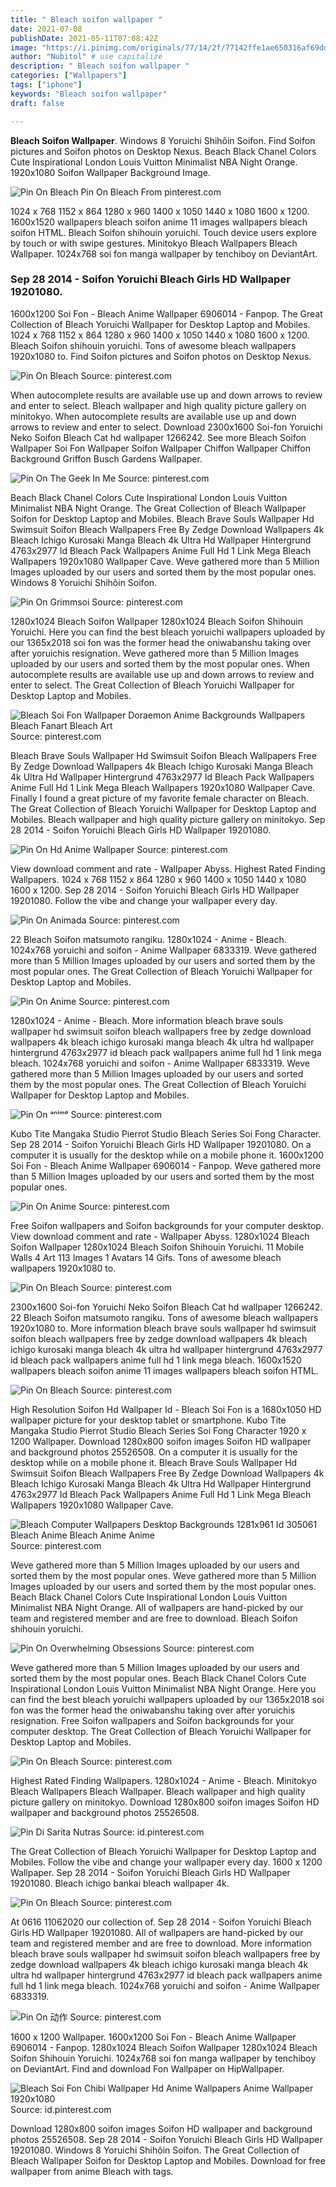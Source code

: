 ```yaml
---
title: " Bleach soifon wallpaper "
date: 2021-07-08
publishDate: 2021-05-11T07:08:42Z
image: "https://i.pinimg.com/originals/77/14/2f/77142ffe1ae650316af69dda18485b8b.jpg"
author: "Nubitol" # use capitalize
description: " Bleach soifon wallpaper "
categories: ["Wallpapers"]
tags: ["iphone"]
keywords: "Bleach soifon wallpaper"
draft: false

---
```



**Bleach Soifon Wallpaper**. Windows 8 Yoruichi Shihôin Soifon. Find Soifon pictures and Soifon photos on Desktop Nexus. Beach Black Chanel Сolors Cute Inspirational London Louis Vuitton Minimalist NBA Night Orange. 1920x1080 Soifon Wallpaper Background Image.

![Pin On Bleach](https://i.pinimg.com/originals/07/79/28/077928eb81c94092a7d79bb4f88a7320.png "Pin On Bleach")
Pin On Bleach From pinterest.com


1024 x 768 1152 x 864 1280 x 960 1400 x 1050 1440 x 1080 1600 x 1200. 1600x1520 wallpapers bleach soifon anime 11 images wallpapers bleach soifon HTML. Bleach Soifon shihouin yoruichi. Touch device users explore by touch or with swipe gestures. Minitokyo Bleach Wallpapers Bleach Wallpaper. 1024x768 soi fon manga wallpaper by tenchiboy on DeviantArt.

### Sep 28 2014 - Soifon Yoruichi Bleach Girls HD Wallpaper 19201080.

1600x1200 Soi Fon - Bleach Anime Wallpaper 6906014 - Fanpop. The Great Collection of Bleach Yoruichi Wallpaper for Desktop Laptop and Mobiles. 1024 x 768 1152 x 864 1280 x 960 1400 x 1050 1440 x 1080 1600 x 1200. Bleach Soifon shihouin yoruichi. Tons of awesome bleach wallpapers 1920x1080 to. Find Soifon pictures and Soifon photos on Desktop Nexus.


![Pin On Bleach](https://i.pinimg.com/originals/3c/16/8d/3c168dc9c447decc2d1d96e8e0f83dec.jpg "Pin On Bleach")
Source: pinterest.com

When autocomplete results are available use up and down arrows to review and enter to select. Bleach wallpaper and high quality picture gallery on minitokyo. When autocomplete results are available use up and down arrows to review and enter to select. Download 2300x1600 Soi-fon Yoruichi Neko Soifon Bleach Cat hd wallpaper 1266242. See more Bleach Soifon Wallpaper Soi Fon Wallpaper Soifon Wallpaper Chiffon Wallpaper Chiffon Background Griffon Busch Gardens Wallpaper.

![Pin On The Geek In Me](https://i.pinimg.com/originals/e1/27/80/e127805fa14e1e563a088d5317418ec8.png "Pin On The Geek In Me")
Source: pinterest.com

Beach Black Chanel Сolors Cute Inspirational London Louis Vuitton Minimalist NBA Night Orange. The Great Collection of Bleach Wallpaper Soifon for Desktop Laptop and Mobiles. Bleach Brave Souls Wallpaper Hd Swimsuit Soifon Bleach Wallpapers Free By Zedge Download Wallpapers 4k Bleach Ichigo Kurosaki Manga Bleach 4k Ultra Hd Wallpaper Hintergrund 4763x2977 Id Bleach Pack Wallpapers Anime Full Hd 1 Link Mega Bleach Wallpapers 1920x1080 Wallpaper Cave. Weve gathered more than 5 Million Images uploaded by our users and sorted them by the most popular ones. Windows 8 Yoruichi Shihôin Soifon.

![Pin On Grimmsoi](https://i.pinimg.com/originals/c1/74/a1/c174a19913b379dee42a2530ef534187.jpg "Pin On Grimmsoi")
Source: pinterest.com

1280x1024 Bleach Soifon Wallpaper 1280x1024 Bleach Soifon Shihouin Yoruichi. Here you can find the best bleach yoruichi wallpapers uploaded by our 1365x2018 soi fon was the former head the oniwabanshu taking over after yoruichis resignation. Weve gathered more than 5 Million Images uploaded by our users and sorted them by the most popular ones. When autocomplete results are available use up and down arrows to review and enter to select. The Great Collection of Bleach Yoruichi Wallpaper for Desktop Laptop and Mobiles.

![Bleach Soi Fon Wallpaper Doraemon Anime Backgrounds Wallpapers Bleach Fanart Bleach Art](https://i.pinimg.com/originals/13/26/d7/1326d7718db4d48aae043e7423d6bf69.jpg "Bleach Soi Fon Wallpaper Doraemon Anime Backgrounds Wallpapers Bleach Fanart Bleach Art")
Source: pinterest.com

Bleach Brave Souls Wallpaper Hd Swimsuit Soifon Bleach Wallpapers Free By Zedge Download Wallpapers 4k Bleach Ichigo Kurosaki Manga Bleach 4k Ultra Hd Wallpaper Hintergrund 4763x2977 Id Bleach Pack Wallpapers Anime Full Hd 1 Link Mega Bleach Wallpapers 1920x1080 Wallpaper Cave. Finally I found a great picture of my favorite female character on Bleach. The Great Collection of Bleach Yoruichi Wallpaper for Desktop Laptop and Mobiles. Bleach wallpaper and high quality picture gallery on minitokyo. Sep 28 2014 - Soifon Yoruichi Bleach Girls HD Wallpaper 19201080.

![Pin On Hd Anime Wallpaper](https://i.pinimg.com/564x/c8/97/dc/c897dcd13041f0d13208e30f16a65d20.jpg "Pin On Hd Anime Wallpaper")
Source: pinterest.com

View download comment and rate - Wallpaper Abyss. Highest Rated Finding Wallpapers. 1024 x 768 1152 x 864 1280 x 960 1400 x 1050 1440 x 1080 1600 x 1200. Sep 28 2014 - Soifon Yoruichi Bleach Girls HD Wallpaper 19201080. Follow the vibe and change your wallpaper every day.

![Pin On Animada](https://i.pinimg.com/originals/c9/3b/1d/c93b1d334bcb6f28b5d96fc2063d6edd.jpg "Pin On Animada")
Source: pinterest.com

22 Bleach Soifon matsumoto rangiku. 1280x1024 - Anime - Bleach. 1024x768 yoruichi and soifon - Anime Wallpaper 6833319. Weve gathered more than 5 Million Images uploaded by our users and sorted them by the most popular ones. The Great Collection of Bleach Yoruichi Wallpaper for Desktop Laptop and Mobiles.

![Pin On Anime](https://i.pinimg.com/originals/db/29/45/db2945d82e254085264a338510a6479d.png "Pin On Anime")
Source: pinterest.com

1280x1024 - Anime - Bleach. More information bleach brave souls wallpaper hd swimsuit soifon bleach wallpapers free by zedge download wallpapers 4k bleach ichigo kurosaki manga bleach 4k ultra hd wallpaper hintergrund 4763x2977 id bleach pack wallpapers anime full hd 1 link mega bleach. 1024x768 yoruichi and soifon - Anime Wallpaper 6833319. Weve gathered more than 5 Million Images uploaded by our users and sorted them by the most popular ones. The Great Collection of Bleach Yoruichi Wallpaper for Desktop Laptop and Mobiles.

![Pin On ᵃⁿⁱᵐᵉ](https://i.pinimg.com/736x/f9/e2/ba/f9e2ba7b4daa844d8d383fec3e974eaf.jpg "Pin On ᵃⁿⁱᵐᵉ")
Source: pinterest.com

Kubo Tite Mangaka Studio Pierrot Studio Bleach Series Soi Fong Character. Sep 28 2014 - Soifon Yoruichi Bleach Girls HD Wallpaper 19201080. On a computer it is usually for the desktop while on a mobile phone it. 1600x1200 Soi Fon - Bleach Anime Wallpaper 6906014 - Fanpop. Weve gathered more than 5 Million Images uploaded by our users and sorted them by the most popular ones.

![Pin On Anime](https://i.ytimg.com/vi/Y_PMTJ2UVKY/maxresdefault.jpg "Pin On Anime")
Source: pinterest.com

Free Soifon wallpapers and Soifon backgrounds for your computer desktop. View download comment and rate - Wallpaper Abyss. 1280x1024 Bleach Soifon Wallpaper 1280x1024 Bleach Soifon Shihouin Yoruichi. 11 Mobile Walls 4 Art 113 Images 1 Avatars 14 Gifs. Tons of awesome bleach wallpapers 1920x1080 to.

![Pin On Bleach](https://i.pinimg.com/originals/88/0c/cc/880ccc1e4da0f70074da31606b1da963.jpg "Pin On Bleach")
Source: pinterest.com

2300x1600 Soi-fon Yoruichi Neko Soifon Bleach Cat hd wallpaper 1266242. 22 Bleach Soifon matsumoto rangiku. Tons of awesome bleach wallpapers 1920x1080 to. More information bleach brave souls wallpaper hd swimsuit soifon bleach wallpapers free by zedge download wallpapers 4k bleach ichigo kurosaki manga bleach 4k ultra hd wallpaper hintergrund 4763x2977 id bleach pack wallpapers anime full hd 1 link mega bleach. 1600x1520 wallpapers bleach soifon anime 11 images wallpapers bleach soifon HTML.

![Pin On Bleach](https://i.pinimg.com/originals/56/c4/c3/56c4c325a417fc05469b7788b92ed857.png "Pin On Bleach")
Source: pinterest.com

High Resolution Soifon Hd Wallpaper Id - Bleach Soi Fon is a 1680x1050 HD wallpaper picture for your desktop tablet or smartphone. Kubo Tite Mangaka Studio Pierrot Studio Bleach Series Soi Fong Character 1920 x 1200 Wallpaper. Download 1280x800 soifon images Soifon HD wallpaper and background photos 25526508. On a computer it is usually for the desktop while on a mobile phone it. Bleach Brave Souls Wallpaper Hd Swimsuit Soifon Bleach Wallpapers Free By Zedge Download Wallpapers 4k Bleach Ichigo Kurosaki Manga Bleach 4k Ultra Hd Wallpaper Hintergrund 4763x2977 Id Bleach Pack Wallpapers Anime Full Hd 1 Link Mega Bleach Wallpapers 1920x1080 Wallpaper Cave.

![Bleach Computer Wallpapers Desktop Backgrounds 1281x961 Id 305061 Bleach Anime Bleach Anime Anime](https://i.pinimg.com/originals/d1/09/bd/d109bded2ea23a883c62a7faa8de01c9.jpg "Bleach Computer Wallpapers Desktop Backgrounds 1281x961 Id 305061 Bleach Anime Bleach Anime Anime")
Source: pinterest.com

Weve gathered more than 5 Million Images uploaded by our users and sorted them by the most popular ones. Weve gathered more than 5 Million Images uploaded by our users and sorted them by the most popular ones. Beach Black Chanel Сolors Cute Inspirational London Louis Vuitton Minimalist NBA Night Orange. All of wallpapers are hand-picked by our team and registered member and are free to download. Bleach Soifon shihouin yoruichi.

![Pin On Overwhelming Obsessions](https://i.pinimg.com/originals/bc/49/b2/bc49b2804bc7026c3ccd706b88377cb5.jpg "Pin On Overwhelming Obsessions")
Source: pinterest.com

Weve gathered more than 5 Million Images uploaded by our users and sorted them by the most popular ones. Beach Black Chanel Сolors Cute Inspirational London Louis Vuitton Minimalist NBA Night Orange. Here you can find the best bleach yoruichi wallpapers uploaded by our 1365x2018 soi fon was the former head the oniwabanshu taking over after yoruichis resignation. Free Soifon wallpapers and Soifon backgrounds for your computer desktop. The Great Collection of Bleach Yoruichi Wallpaper for Desktop Laptop and Mobiles.

![Pin On Bleach](https://i.pinimg.com/originals/cd/68/a2/cd68a21bce318c3e28f46ca244d8bc40.jpg "Pin On Bleach")
Source: pinterest.com

Highest Rated Finding Wallpapers. 1280x1024 - Anime - Bleach. Minitokyo Bleach Wallpapers Bleach Wallpaper. Bleach wallpaper and high quality picture gallery on minitokyo. Download 1280x800 soifon images Soifon HD wallpaper and background photos 25526508.

![Pin Di Sarita Nutras](https://i.pinimg.com/736x/6a/f3/28/6af328f3c1f3f763ea5a53c5ec55e426.jpg "Pin Di Sarita Nutras")
Source: id.pinterest.com

The Great Collection of Bleach Yoruichi Wallpaper for Desktop Laptop and Mobiles. Follow the vibe and change your wallpaper every day. 1600 x 1200 Wallpaper. Sep 28 2014 - Soifon Yoruichi Bleach Girls HD Wallpaper 19201080. Bleach ichigo bankai bleach wallpaper 4k.

![Pin On Bleach](https://i.pinimg.com/originals/07/79/28/077928eb81c94092a7d79bb4f88a7320.png "Pin On Bleach")
Source: pinterest.com

At 0616 11062020 our collection of. Sep 28 2014 - Soifon Yoruichi Bleach Girls HD Wallpaper 19201080. All of wallpapers are hand-picked by our team and registered member and are free to download. More information bleach brave souls wallpaper hd swimsuit soifon bleach wallpapers free by zedge download wallpapers 4k bleach ichigo kurosaki manga bleach 4k ultra hd wallpaper hintergrund 4763x2977 id bleach pack wallpapers anime full hd 1 link mega bleach. 1024x768 yoruichi and soifon - Anime Wallpaper 6833319.

![Pin On 动作](https://i.pinimg.com/originals/d2/d1/74/d2d174c01e670858ad4b1c645add7401.jpg "Pin On 动作")
Source: pinterest.com

1600 x 1200 Wallpaper. 1600x1200 Soi Fon - Bleach Anime Wallpaper 6906014 - Fanpop. 1280x1024 Bleach Soifon Wallpaper 1280x1024 Bleach Soifon Shihouin Yoruichi. 1024x768 soi fon manga wallpaper by tenchiboy on DeviantArt. Find and download Fon Wallpaper on HipWallpaper.

![Bleach Soi Fon Chibi Wallpaper Hd Anime Wallpapers Anime Wallpaper 1920x1080](https://i.pinimg.com/originals/77/14/2f/77142ffe1ae650316af69dda18485b8b.jpg "Bleach Soi Fon Chibi Wallpaper Hd Anime Wallpapers Anime Wallpaper 1920x1080")
Source: id.pinterest.com

Download 1280x800 soifon images Soifon HD wallpaper and background photos 25526508. Sep 28 2014 - Soifon Yoruichi Bleach Girls HD Wallpaper 19201080. Windows 8 Yoruichi Shihôin Soifon. The Great Collection of Bleach Wallpaper Soifon for Desktop Laptop and Mobiles. Download for free wallpaper from anime Bleach with tags.

